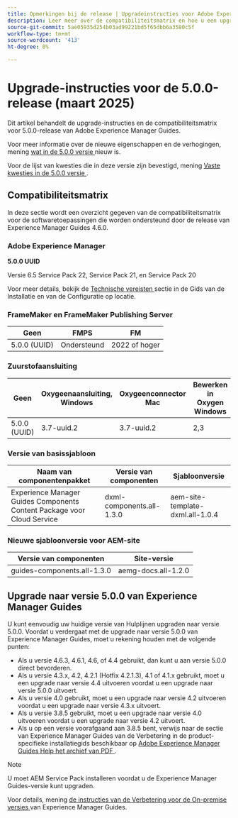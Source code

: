 ```yaml
---
title: Opmerkingen bij de release | Upgradeinstructies voor Adobe Experience Manager Guides 5.0.0-versie
description: Leer meer over de compatibiliteitsmatrix en hoe u een upgrade uitvoert naar de 5.0.0-versie van Adobe Experience Manager Guides.
source-git-commit: 5ae05935d254b03ad99221bd5f65dbb6a3580c5f
workflow-type: tm+mt
source-wordcount: '413'
ht-degree: 0%

---
```


# Upgrade-instructies voor de 5.0.0-release (maart 2025)

Dit artikel behandelt de upgrade-instructies en de compatibiliteitsmatrix voor 5.0.0-release van Adobe Experience Manager Guides.

Voor meer informatie over de nieuwe eigenschappen en de verhogingen, mening [ wat in de 5.0.0 versie ](../release-info/whats-new-5-0-0.md) nieuw is.

Voor de lijst van kwesties die in deze versie zijn bevestigd, mening [ Vaste kwesties in de 5.0.0 versie ](../release-info/fixed-issues-5-0-0.md).

## Compatibiliteitsmatrix

In deze sectie wordt een overzicht gegeven van de compatibiliteitsmatrix voor de softwaretoepassingen die worden ondersteund door de release van Experience Manager Guides 4.6.0.

### Adobe Experience Manager

**5.0.0 UUID**

Versie 6.5 Service Pack 22, Service Pack 21, en Service Pack 20

Voor meer details, bekijk de [ Technische vereisten ](../install-guide/download-install-technical-requirements.md) sectie in de Gids van de Installatie en van de Configuratie op locatie.

### FrameMaker en FrameMaker Publishing Server

| Geen | FMPS | FM |
| --- | --- | --- |
| 5.0.0 (UUID) | Ondersteund | 2022 of hoger |

### Zuurstofaansluiting

| Geen | Oxygeenaansluiting, Windows | Oxygeenconnector Mac | Bewerken in Oxygen Windows | Bewerken in Oxygen Mac |
| --- | --- | --- |--- |--- |
| 5.0.0 (UUID) | 3.7-uuid.2 | 3.7-uuid.2 | 2,3 | 2,3 |

### Versie van basissjabloon

| Naam van componentenpakket | Versie van componenten | Sjabloonversie |
|---|---|---|
| Experience Manager Guides Components Content Package voor Cloud Service | dxml-components.all-1.3.0 | aem-site-template-dxml.all-1.0.4 |

### Nieuwe sjabloonversie voor AEM-site


| Versie van componenten | Site-versie |
|---|---|
| guides-components.all-1.3.0 | aemg-docs.all-1.2.0 |


## Upgrade naar versie 5.0.0 van Experience Manager Guides

U kunt eenvoudig uw huidige versie van Hulplijnen upgraden naar versie 5.0.0. Voordat u verdergaat met de upgrade naar versie 5.0.0 van Experience Manager Guides, moet u rekening houden met de volgende punten:

- Als u versie 4.6.3, 4.6.1, 4.6, of 4.4 gebruikt, dan kunt u aan versie 5.0.0 direct bevorderen.
- Als u versie 4.3.x, 4.2, 4.2.1 (Hotfix 4.2.1.3), 4.1 of 4.1.x gebruikt, moet u een upgrade naar versie 4.4 uitvoeren voordat u een upgrade naar versie 5.0.0 uitvoert.
- Als u versie 4.0 gebruikt, moet u een upgrade naar versie 4.2 uitvoeren voordat u een upgrade naar versie 4.3.x uitvoert.
- Als u versie 3.8.5 gebruikt, moet u een upgrade naar versie 4.0 uitvoeren voordat u een upgrade naar versie 4.2 uitvoert.
- Als u op een versie voorafgaand aan 3.8.5 bent, verwijs naar de sectie van Experience Manager Guides van de Verbetering in de product-specifieke installatiegids beschikbaar op [ Adobe Experience Manager Guides Help het archief van PDF ](https://helpx.adobe.com/nl/xml-documentation-for-experience-manager/archive.html).

>[!NOTE]
>
>U moet AEM Service Pack installeren voordat u de Experience Manager Guides-versie kunt upgraden.

Voor details, mening [ de instructies van de Verbetering voor de On-premise versies ](../install-guide/upgrade-xml-documentation.md) van Experience Manager Guides.